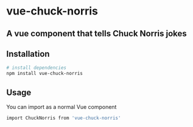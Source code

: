 # vue-chuck-norris
## A vue component that tells Chuck Norris jokes


## Installation

``` bash
# install dependencies
npm install vue-chuck-norris
```

## Usage

You can import as a normal Vue component

```bash
import ChuckNorris from 'vue-chuck-norris'
```